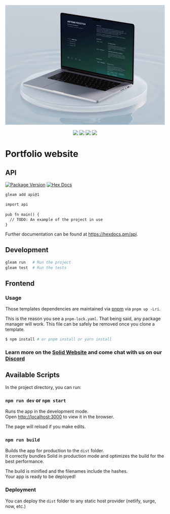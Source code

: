 ![banner](./src/assets/banner-portfolio.png)
<div align="center">
  <img src="https://img.shields.io/badge/framework-SolidJS-darkcyan?logo=Solid&logoColor=blue" />
  <img src="https://img.shields.io/badge/frontend-TypeScript-blue?logo=TypeScript&logoColor=blue" />
  <img src="https://img.shields.io/badge/backend-Gleam-pink?logo=Gleam&logoColor=pink" />
  <a href="https://choosealicense.com/licenses/apache-2.0/">
    <img src="https://img.shields.io/badge/license-Apache-somelime" />
  </a>
</div>

# Portfolio website

## API

[![Package Version](https://img.shields.io/hexpm/v/api)](https://hex.pm/packages/api)
[![Hex Docs](https://img.shields.io/badge/hex-docs-ffaff3)](https://hexdocs.pm/api/)

```sh
gleam add api@1
```

```gleam
import api

pub fn main() {
  // TODO: An example of the project in use
}
```

Further documentation can be found at <https://hexdocs.pm/api>.

## Development

```sh
gleam run   # Run the project
gleam test  # Run the tests
```

## Frontend

### Usage

Those templates dependencies are maintained via [pnpm](https://pnpm.io) via `pnpm up -Lri`.

This is the reason you see a `pnpm-lock.yaml`. That being said, any package manager will work. This file can be safely be removed once you clone a template.

```bash
$ npm install # or pnpm install or yarn install
```

### Learn more on the [Solid Website](https://solidjs.com) and come chat with us on our [Discord](https://discord.com/invite/solidjs)

## Available Scripts

In the project directory, you can run:

### `npm run dev` or `npm start`

Runs the app in the development mode.<br>
Open [http://localhost:3000](http://localhost:3000) to view it in the browser.

The page will reload if you make edits.<br>

### `npm run build`

Builds the app for production to the `dist` folder.<br>
It correctly bundles Solid in production mode and optimizes the build for the best performance.

The build is minified and the filenames include the hashes.<br>
Your app is ready to be deployed!

### Deployment

You can deploy the `dist` folder to any static host provider (netlify, surge, now, etc.)
